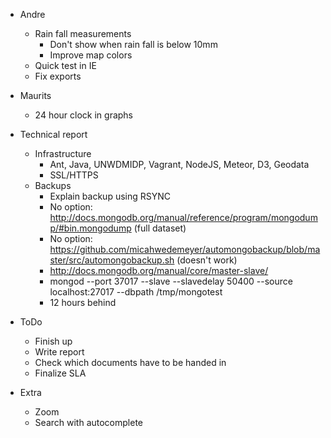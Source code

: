 - Andre
	- Rain fall measurements
		- Don't show when rain fall is below 10mm
		- Improve map colors
	- Quick test in IE
	- Fix exports
- Maurits
	- 24 hour clock in graphs
- Technical report
	- Infrastructure
		- Ant, Java, UNWDMIDP, Vagrant, NodeJS, Meteor, D3, Geodata
		- SSL/HTTPS
	- Backups
		- Explain backup using RSYNC
		- No option: http://docs.mongodb.org/manual/reference/program/mongodump/#bin.mongodump (full dataset)
		- No option: https://github.com/micahwedemeyer/automongobackup/blob/master/src/automongobackup.sh (doesn't work)
		- http://docs.mongodb.org/manual/core/master-slave/
		- mongod --port 37017 --slave --slavedelay 50400 --source localhost:27017 --dbpath /tmp/mongotest
		- 12 hours behind

- ToDo
	- Finish up
	- Write report
	- Check which documents have to be handed in
	- Finalize SLA

- Extra
	- Zoom
	- Search with autocomplete
